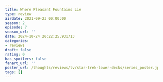 ```yaml
---
title: Where Pleasant Fountains Lie
type: review
airdate: 2021-09-23 00:00:00
season: 2
episode: 7
season_url: ''
date: 2024-10-24 20:22:25.931713
categories:
- reviews
draft: false
rating: 0
has_spoilers: false
fanart_url: ''
poster_url: /thoughts/reviews/tv/star-trek-lower-decks/series_poster.jpg
tags: []
---
```


